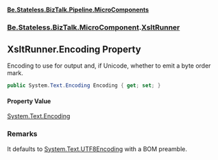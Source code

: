 #### [Be.Stateless.BizTalk.Pipeline.MicroComponents](README.md 'README')
### [Be.Stateless.BizTalk.MicroComponent](Be.Stateless.BizTalk.MicroComponent.md 'Be.Stateless.BizTalk.MicroComponent').[XsltRunner](XsltRunner.md 'Be.Stateless.BizTalk.MicroComponent.XsltRunner')

## XsltRunner.Encoding Property

Encoding to use for output and, if Unicode, whether to emit a byte order mark.

```csharp
public System.Text.Encoding Encoding { get; set; }
```

#### Property Value
[System.Text.Encoding](https://docs.microsoft.com/en-us/dotnet/api/System.Text.Encoding 'System.Text.Encoding')

### Remarks
It defaults to [System.Text.UTF8Encoding](https://docs.microsoft.com/en-us/dotnet/api/System.Text.UTF8Encoding 'System.Text.UTF8Encoding') with a BOM preamble.